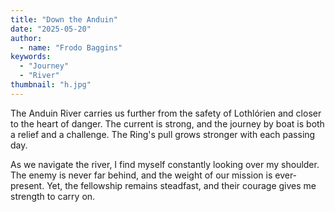 ```yaml
---
title: "Down the Anduin"
date: "2025-05-20"
author:
  - name: "Frodo Baggins"
keywords:
  - "Journey"
  - "River"
thumbnail: "h.jpg"
---
```


The Anduin River carries us further from the safety of Lothlórien and closer to the heart of danger. The current is strong, and the journey by boat is both a relief and a challenge. The Ring's pull grows stronger with each passing day.

As we navigate the river, I find myself constantly looking over my shoulder. The enemy is never far behind, and the weight of our mission is ever-present. Yet, the fellowship remains steadfast, and their courage gives me strength to carry on.
